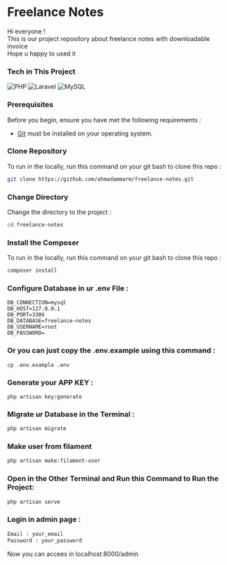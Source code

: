 # Freelance Notes
<p>Hi everyone ! <br>
This is our project repository about freelance notes with downloadable invoice <br>
Hope u happy to used it</p>

### Tech in This Project

![PHP](https://img.shields.io/badge/php-%23777BB4.svg?style=for-the-badge&logo=php&logoColor=white) ![Laravel](https://img.shields.io/badge/laravel-%23FF2D20.svg?style=for-the-badge&logo=laravel&logoColor=white) ![MySQL](https://img.shields.io/badge/mysql-%2300f.svg?style=for-the-badge&logo=mysql&logoColor=white)



<!-- Proudly created with GPRM ( https://gprm.itsvg.in ) -->
### Prerequisites
Before you begin, ensure you have met the following requirements :

* [Git](https://git-scm.com/downloads "Download Git") must be installed on your operating system.

### Clone Repository
To run in the locally, run this command on your git bash to clone this repo :
```bash
git clone https://github.com/ahmadammarm/freelance-notes.git
```

### Change Directory
Change the directory to the project :
```bash
cd freelance-notes
```

### Install the Composer
To run in the locally, run this command on your git bash to clone this repo :
```bash
composer install
```

### Configure Database in ur .env File :
```.env
DB_CONNECTION=mysql
DB_HOST=127.0.0.1
DB_PORT=3306
DB_DATABASE=freelance-notes
DB_USERNAME=root
DB_PASSWORD=
```

### Or you can just copy the .env.example using this command :
```
cp .env.example .env
```

### Generate your APP KEY :
```
php artisan key:generate
```

### Migrate ur Database in the Terminal :
```bash
php artisan migrate
```

### Make user from filament
```bash
php artisan make:filament-user
```

### Open in the Other Terminal and Run this Command to Run the Project:
```bash
php artisan serve
```

### Login in admin page :
```bash
Email : your_email
Password : your_password
```

Now you can accees in localhost:8000/admin
